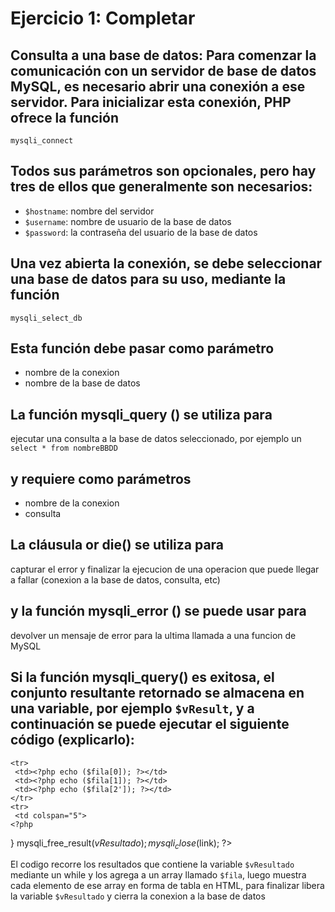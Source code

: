 # Ejercicio 1: Completar

## Consulta a una base de datos: Para comenzar la comunicación con un servidor de base de datos MySQL, es necesario abrir una conexión a ese servidor. Para inicializar esta conexión, PHP ofrece la función

`mysqli_connect`

## Todos sus parámetros son opcionales, pero hay tres de ellos que generalmente son necesarios:

- `$hostname`: nombre del servidor
- `$username`: nombre de usuario de la base de datos
- `$password`: la contraseña del usuario de la base de datos

## Una vez abierta la conexión, se debe seleccionar una base de datos para su uso, mediante la función

`mysqli_select_db`

## Esta función debe pasar como parámetro

- nombre de la conexion
- nombre de la base de datos

## La función mysqli_query () se utiliza para

ejecutar una consulta a la base de datos seleccionado, por ejemplo un `select * from nombreBBDD`

## y requiere como parámetros

- nombre de la conexion
- consulta

## La cláusula or die() se utiliza para

capturar el error y finalizar la ejecucion de una operacion que puede llegar a fallar (conexion a la base de datos, consulta, etc)

## y la función mysqli_error () se puede usar para

devolver un mensaje de error para la ultima llamada a una funcion de MySQL

## Si la función mysqli_query() es exitosa, el conjunto resultante retornado se almacena en una variable, por ejemplo `$vResult`, y a continuación se puede ejecutar el siguiente código (explicarlo):

<?php
while ($fila = mysqli_fetch_array($vResultado))
  {
    ?>
    <tr>
     <td><?php echo ($fila[0]); ?></td>
     <td><?php echo ($fila[1]); ?></td>
     <td><?php echo ($fila[2']); ?></td>
    </tr>
    <tr>
     <td colspan="5">
    <?php
}
mysqli_free_result($vResultado);
mysqli_close($link);
?>

El codigo recorre los resultados que contiene la variable `$vResultado` mediante un while y los agrega a un array llamado `$fila`, luego muestra cada elemento de ese array en forma de tabla en HTML, para finalizar libera la variable `$vResultado` y cierra la conexion a la base de datos
